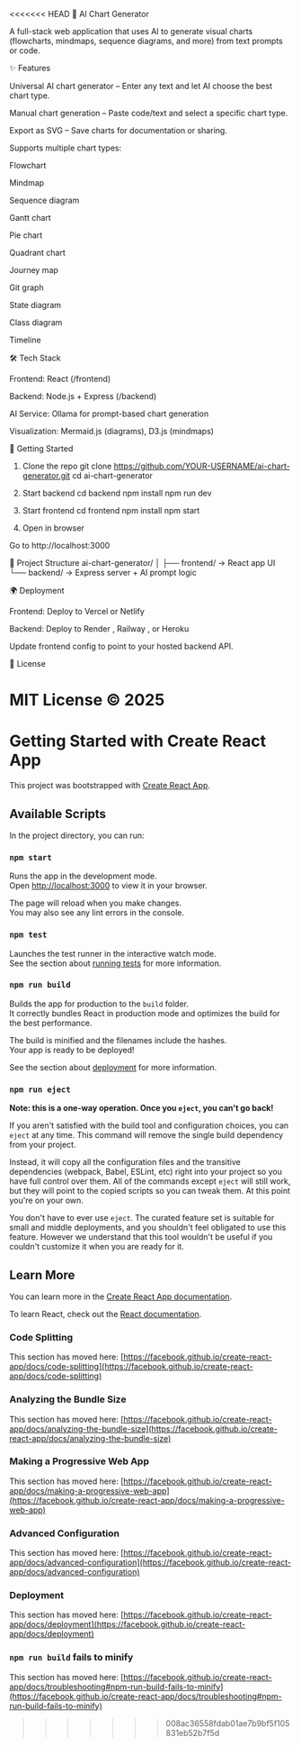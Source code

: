 <<<<<<< HEAD
🚀 AI Chart Generator

A full-stack web application that uses AI to generate visual charts (flowcharts, mindmaps, sequence diagrams, and more) from text prompts or code.

✨ Features

Universal AI chart generator – Enter any text and let AI choose the best chart type.

Manual chart generation – Paste code/text and select a specific chart type.

Export as SVG – Save charts for documentation or sharing.

Supports multiple chart types:

Flowchart

Mindmap

Sequence diagram

Gantt chart

Pie chart

Quadrant chart

Journey map

Git graph

State diagram

Class diagram

Timeline

🛠 Tech Stack

Frontend: React (/frontend)

Backend: Node.js + Express (/backend)

AI Service: Ollama
 for prompt-based chart generation

Visualization: Mermaid.js (diagrams), D3.js (mindmaps)

🚀 Getting Started
1. Clone the repo
git clone https://github.com/YOUR-USERNAME/ai-chart-generator.git
cd ai-chart-generator

2. Start backend
cd backend
npm install
npm run dev

3. Start frontend
cd frontend
npm install
npm start

4. Open in browser

Go to http://localhost:3000

📂 Project Structure
ai-chart-generator/
│
├── frontend/   → React app UI
└── backend/    → Express server + AI prompt logic

🌍 Deployment

Frontend: Deploy to Vercel
 or Netlify

Backend: Deploy to Render
, Railway
, or Heroku

Update frontend config to point to your hosted backend API.

📜 License

MIT License © 2025
=======
# Getting Started with Create React App

This project was bootstrapped with [Create React App](https://github.com/facebook/create-react-app).

## Available Scripts

In the project directory, you can run:

### `npm start`

Runs the app in the development mode.\
Open [http://localhost:3000](http://localhost:3000) to view it in your browser.

The page will reload when you make changes.\
You may also see any lint errors in the console.

### `npm test`

Launches the test runner in the interactive watch mode.\
See the section about [running tests](https://facebook.github.io/create-react-app/docs/running-tests) for more information.

### `npm run build`

Builds the app for production to the `build` folder.\
It correctly bundles React in production mode and optimizes the build for the best performance.

The build is minified and the filenames include the hashes.\
Your app is ready to be deployed!

See the section about [deployment](https://facebook.github.io/create-react-app/docs/deployment) for more information.

### `npm run eject`

**Note: this is a one-way operation. Once you `eject`, you can't go back!**

If you aren't satisfied with the build tool and configuration choices, you can `eject` at any time. This command will remove the single build dependency from your project.

Instead, it will copy all the configuration files and the transitive dependencies (webpack, Babel, ESLint, etc) right into your project so you have full control over them. All of the commands except `eject` will still work, but they will point to the copied scripts so you can tweak them. At this point you're on your own.

You don't have to ever use `eject`. The curated feature set is suitable for small and middle deployments, and you shouldn't feel obligated to use this feature. However we understand that this tool wouldn't be useful if you couldn't customize it when you are ready for it.

## Learn More

You can learn more in the [Create React App documentation](https://facebook.github.io/create-react-app/docs/getting-started).

To learn React, check out the [React documentation](https://reactjs.org/).

### Code Splitting

This section has moved here: [https://facebook.github.io/create-react-app/docs/code-splitting](https://facebook.github.io/create-react-app/docs/code-splitting)

### Analyzing the Bundle Size

This section has moved here: [https://facebook.github.io/create-react-app/docs/analyzing-the-bundle-size](https://facebook.github.io/create-react-app/docs/analyzing-the-bundle-size)

### Making a Progressive Web App

This section has moved here: [https://facebook.github.io/create-react-app/docs/making-a-progressive-web-app](https://facebook.github.io/create-react-app/docs/making-a-progressive-web-app)

### Advanced Configuration

This section has moved here: [https://facebook.github.io/create-react-app/docs/advanced-configuration](https://facebook.github.io/create-react-app/docs/advanced-configuration)

### Deployment

This section has moved here: [https://facebook.github.io/create-react-app/docs/deployment](https://facebook.github.io/create-react-app/docs/deployment)

### `npm run build` fails to minify

This section has moved here: [https://facebook.github.io/create-react-app/docs/troubleshooting#npm-run-build-fails-to-minify](https://facebook.github.io/create-react-app/docs/troubleshooting#npm-run-build-fails-to-minify)
>>>>>>> 008ac36558fdab01ae7b9bf5f105831eb52b7f5d
